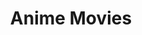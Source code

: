 ---
title: "Anime Movies"
keywords:
- anime movie
- cartoon movies
- anime movies to watch
- cartoon movies 2020
- all the anime
- netflix cartoon movies
- best anime movies 2020
- popular anime movies
- best anime films
- cartoon full movie
- 2020 cartoon movies
- anime movies 2019
- anime movie recommendations
- best romance anime movies
- top 10 anime movies
- 2021 cartoon movies
- best anime movies on netflix
- anime to watch 2021
- anime movies 2021
- cartoon movies 2019
- new cartoon movies 2021
- new anime movies
- anime movies on netflix
- anime movies 2020
- cartoon movies 2021
- new cartoon movies
- best anime movies of all time
- top anime movies
- film anime
- cartoon film
- best cartoon movies
- sad anime movies
- cats movie
- best anime movies
- anime english subtitles website
- anime english subtitles
- anime sites english subtitles
- anime movie eng sub
- anime english subtitles online
---